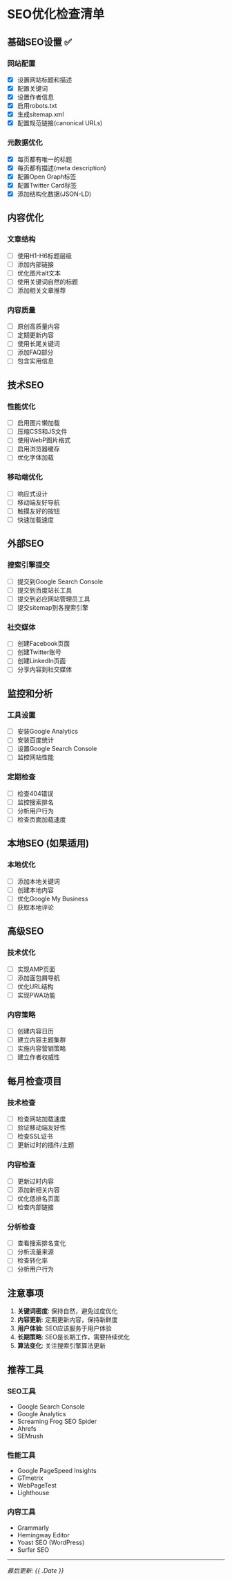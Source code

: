 # SEO优化检查清单

## 基础SEO设置 ✅

### 网站配置
- [x] 设置网站标题和描述
- [x] 配置关键词
- [x] 设置作者信息
- [x] 启用robots.txt
- [x] 生成sitemap.xml
- [x] 配置规范链接(canonical URLs)

### 元数据优化
- [x] 每页都有唯一的标题
- [x] 每页都有描述(meta description)
- [x] 配置Open Graph标签
- [x] 配置Twitter Card标签
- [x] 添加结构化数据(JSON-LD)

## 内容优化

### 文章结构
- [ ] 使用H1-H6标题层级
- [ ] 添加内部链接
- [ ] 优化图片alt文本
- [ ] 使用关键词自然的标题
- [ ] 添加相关文章推荐

### 内容质量
- [ ] 原创高质量内容
- [ ] 定期更新内容
- [ ] 使用长尾关键词
- [ ] 添加FAQ部分
- [ ] 包含实用信息

## 技术SEO

### 性能优化
- [ ] 启用图片懒加载
- [ ] 压缩CSS和JS文件
- [ ] 使用WebP图片格式
- [ ] 启用浏览器缓存
- [ ] 优化字体加载

### 移动端优化
- [ ] 响应式设计
- [ ] 移动端友好导航
- [ ] 触摸友好的按钮
- [ ] 快速加载速度

## 外部SEO

### 搜索引擎提交
- [ ] 提交到Google Search Console
- [ ] 提交到百度站长工具
- [ ] 提交到必应网站管理员工具
- [ ] 提交sitemap到各搜索引擎

### 社交媒体
- [ ] 创建Facebook页面
- [ ] 创建Twitter账号
- [ ] 创建LinkedIn页面
- [ ] 分享内容到社交媒体

## 监控和分析

### 工具设置
- [ ] 安装Google Analytics
- [ ] 安装百度统计
- [ ] 设置Google Search Console
- [ ] 监控网站性能

### 定期检查
- [ ] 检查404错误
- [ ] 监控搜索排名
- [ ] 分析用户行为
- [ ] 检查页面加载速度

## 本地SEO (如果适用)

### 本地优化
- [ ] 添加本地关键词
- [ ] 创建本地内容
- [ ] 优化Google My Business
- [ ] 获取本地评论

## 高级SEO

### 技术优化
- [ ] 实现AMP页面
- [ ] 添加面包屑导航
- [ ] 优化URL结构
- [ ] 实现PWA功能

### 内容策略
- [ ] 创建内容日历
- [ ] 建立内容主题集群
- [ ] 实施内容营销策略
- [ ] 建立作者权威性

## 每月检查项目

### 技术检查
- [ ] 检查网站加载速度
- [ ] 验证移动端友好性
- [ ] 检查SSL证书
- [ ] 更新过时的插件/主题

### 内容检查
- [ ] 更新过时内容
- [ ] 添加新相关内容
- [ ] 优化低排名页面
- [ ] 检查内部链接

### 分析检查
- [ ] 查看搜索排名变化
- [ ] 分析流量来源
- [ ] 检查转化率
- [ ] 分析用户行为

## 注意事项

1. **关键词密度**: 保持自然，避免过度优化
2. **内容更新**: 定期更新内容，保持新鲜度
3. **用户体验**: SEO应该服务于用户体验
4. **长期策略**: SEO是长期工作，需要持续优化
5. **算法变化**: 关注搜索引擎算法更新

## 推荐工具

### SEO工具
- Google Search Console
- Google Analytics
- Screaming Frog SEO Spider
- Ahrefs
- SEMrush

### 性能工具
- Google PageSpeed Insights
- GTmetrix
- WebPageTest
- Lighthouse

### 内容工具
- Grammarly
- Hemingway Editor
- Yoast SEO (WordPress)
- Surfer SEO

---

*最后更新: {{ .Date }}*
